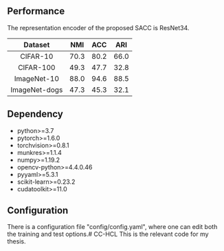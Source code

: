 ## Performance

The representation encoder of the proposed SACC is ResNet34.

|    Dataset    | NMI  | ACC  | ARI  |
| :-----------: | :--: | :--: | :--: |
|   CIFAR-10    | 70.3 | 80.2 | 66.0 |
|   CIFAR-100   | 49.3 | 47.7 | 32.8 |
|  ImageNet-10  | 88.0 | 94.6 | 88.5 |
| ImageNet-dogs | 47.3 | 45.3 | 32.1 |

## Dependency

- python>=3.7
- pytorch>=1.6.0
- torchvision>=0.8.1
- munkres>=1.1.4
- numpy>=1.19.2
- opencv-python>=4.4.0.46
- pyyaml>=5.3.1
- scikit-learn>=0.23.2
- cudatoolkit>=11.0

## Configuration

There is a configuration file "config/config.yaml", where one can edit both the training and test options.# CC-HCL
This is the relevant code for my thesis.
